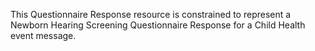 This Questionnaire Response resource is constrained to represent a Newborn Hearing Screening Questionnaire Response for a Child Health event message.